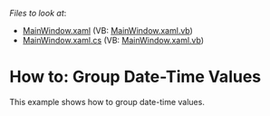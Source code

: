 <!-- default file list -->
*Files to look at*:

* [MainWindow.xaml](./CS/HowToGroupDateTime/MainWindow.xaml) (VB: [MainWindow.xaml.vb](./VB/HowToGroupDateTime/MainWindow.xaml.vb))
* [MainWindow.xaml.cs](./CS/HowToGroupDateTime/MainWindow.xaml.cs) (VB: [MainWindow.xaml.vb](./VB/HowToGroupDateTime/MainWindow.xaml.vb))
<!-- default file list end -->
# How to: Group Date-Time Values


<p>This example shows how to group date-time values.</p>

<br/>


